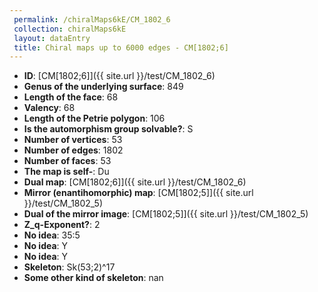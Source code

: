 ```yaml
--- 
 permalink: /chiralMaps6kE/CM_1802_6 
 collection: chiralMaps6kE
 layout: dataEntry
 title: Chiral maps up to 6000 edges - CM[1802;6]
---
```


- **ID**: [CM[1802;6]]({{ site.url }}/test/CM_1802_6)
- **Genus of the underlying surface**: 849
- **Length of the face**: 68
- **Valency**: 68
- **Length of the Petrie polygon**: 106
- **Is the automorphism group solvable?**: S
- **Number of vertices**: 53
- **Number of edges**: 1802
- **Number of faces**: 53
- **The map is self-**: Du
- **Dual map**: [CM[1802;6]]({{ site.url }}/test/CM_1802_6)
- **Mirror (enantihomorphic) map**: [CM[1802;5]]({{ site.url }}/test/CM_1802_5)
- **Dual of the mirror image**: [CM[1802;5]]({{ site.url }}/test/CM_1802_5)
- **Z_q-Exponent?**: 2
- **No idea**:  35:5
- **No idea**: Y
- **No idea**: Y
- **Skeleton**: Sk(53;2)^17
- **Some other kind of skeleton**: nan

